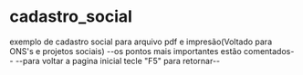 # cadastro_social
exemplo de cadastro social para arquivo pdf e impresão(Voltado para ONS's e projetos sociais)
--os pontos mais importantes estão comentados--
--para voltar a pagina inicial tecle "F5" para retornar--
